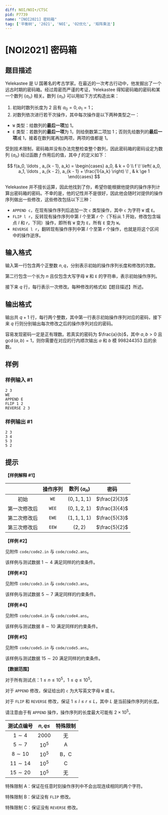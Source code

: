 ```yaml
---
diff: NOI/NOI+/CTSC
pid: P7739
name: "[NOI2021] 密码箱"
tag: ['平衡树', '2021', 'NOI', 'O2优化', '矩阵乘法']
---
```

# [NOI2021] 密码箱
## 题目描述

Yelekastee 是 U 国著名的考古学家。在最近的一次考古行动中，他发掘出了一个远古时期的密码箱。经过周密而严谨的考证，Yelekastee 得知密码箱的密码和某一个数列 $\{ a_n \}$ 相关。数列 $\{ a_n \}$ 可以用如下方式构造出来：

1. 初始时数列长度为 $2$ 且有 $a_0 = 0, a_1 = 1$；
2. 对数列依次进行若干次操作，其中每次操作是以下两种类型之一：
  - `W` 类型：给数列的**最后一项**加 $1$。
  - `E` 类型：若数列的**最后一项**为 $1$，则给倒数第二项加 $1$；否则先给数列的**最后一项**减 $1$，接着在数列尾再加两项，两项的值都是 $1$。

受到技术限制，密码箱并没有办法完整检查整个数列，因此密码箱的密码设定为数列 $\{ a_n \}$ 经过函数 $f$ 作用后的值，其中 $f$ 的定义如下：

$$ f(a_0, \ldots , a_{k - 1}, a_k) = \begin{cases} a_0, & k = 0 \\ f \! \left( a_0, a_1, \ldots , a_{k - 2}, a_{k - 1} + \frac{1}{a_k} \right) \! , & k \ge 1 \end{cases} $$

Yelekastee 并不擅长运算，因此他找到了你，希望你能根据他提供的操作序列计算出密码箱的密码。不幸的是，他的记性并不是很好，因此他会随时对提供的操作序列做出一些修改，这些修改包括以下三种：

- `APPEND c`，在现有操作序列后追加一次 `c` 类型操作，其中 `c` 为字符 `W` 或 `E`。
- `FLIP l r`，反转现有操作序列中第 $l$ 个至第 $r$ 个（下标从 $1$ 开始，修改包含端点 $l$ 和 $r$，下同）操作，即所有 `W` 变为 `E`，所有 `E` 变为 `W`。
- `REVERSE l r`，翻转现有操作序列中第 $l$ 个至第 $r$ 个操作，也就是将这个区间中的操作逆序。
## 输入格式

输入第一行包含两个正整数 $n, q$，分别表示初始的操作序列长度和修改的次数。

第二行包含一个长为 $n$ 且仅包含大写字母 `W` 和 `E` 的字符串，表示初始操作序列。

接下来 $q$ 行，每行表示一次修改。每种修改的格式如【题目描述】所述。
## 输出格式

输出共 $q + 1$ 行，每行两个整数，其中第一行表示初始操作序列对应的密码，接下来 $q$ 行则分别输出每次修改之后的操作序列对应的密码。

容易发现密码一定是正有理数。若真实的密码为 $\frac{a}{b}$，其中 $a, b > 0$ 且 $\gcd(a, b) = 1$，则你需要在对应的行内顺次输出 $a$ 和 $b$ 模 $998244353$ 后的余数。
## 样例

### 样例输入 #1
```
2 3
WE
APPEND E
FLIP 1 2
REVERSE 2 3

```
### 样例输出 #1
```
2 3
3 4
5 3
5 2

```
## 提示

**【样例解释 #1】**

| | 操作序列 | 数列 $\{ a_n \}$ | 密码 |
|:-:|:-:|:-:|:-:|
| 初始 | `WE` | $(0, 1, 1, 1)$ | $\frac{2}{3}$ |
| 第一次修改后 | `WEE` | $(0, 1, 2, 1)$ | $\frac{3}{4}$ |
| 第二次修改后 | `EWE` | $(1, 1, 1, 1)$ | $\frac{5}{3}$ |
| 第三次修改后 | `EEW` | $(2, 2)$ | $\frac{5}{2}$ |

**【样例 #2】**

见附件 `code/code2.in` 与 `code/code2.ans`。

该样例与测试数据 $1 \sim 4$ 满足同样的约束条件。

**【样例 #3】**

见附件 `code/code3.in` 与 `code/code3.ans`。

该样例与测试数据 $5 \sim 7$ 满足同样的约束条件。

**【样例 #4】**

见附件 `code/code4.in` 与 `code/code4.ans`。

该样例与测试数据 $8 \sim 10$ 满足同样的约束条件。

**【样例 #5】**

见附件 `code/code5.in` 与 `code/code5.ans`。

该样例与测试数据 $15 \sim 20$ 满足同样的约束条件。

**【数据范围】**

对于所有测试点：$1 \le n \le {10}^5$，$1 \le q \le {10}^5$。

对于 `APPEND` 修改，保证给出的 `c` 为大写英文字母 `W` 或 `E`。

对于 `FLIP` 和 `REVERSE` 修改，保证 $1 \le l \le r \le L$，其中 $L$ 是当前操作序列的长度。

请注意由于有 `APPEND` 操作，操作序列的长度最大可能有 $2 \times {10}^5$。

| 测试点编号 | $n, q \le$ | 特殊限制 |
|:-:|:-:|:-:|
| $1 \sim 4$ | $2000$ | 无 |
| $5 \sim 7$ | ${10}^5$ | A |
| $8 \sim 10$ | ${10}^5$ | B，C |
| $11 \sim 14$ | ${10}^5$ | C |
| $15 \sim 20$ | ${10}^5$ | 无 |

特殊限制 A：保证在任意时刻操作序列中不会出现连续相同的两个字符。

特殊限制 B：保证没有 `FLIP` 修改。

特殊限制 C：保证没有 `REVERSE` 修改。
